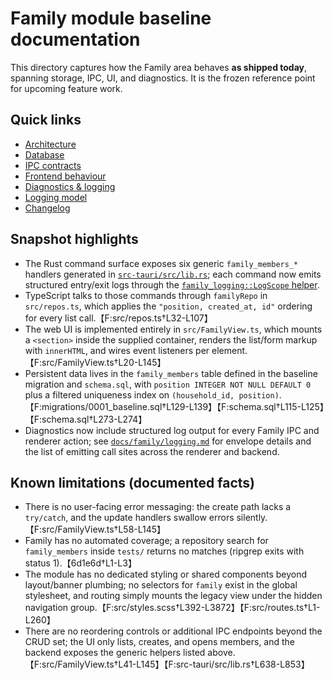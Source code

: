 # Family module baseline documentation

This directory captures how the Family area behaves **as shipped today**, spanning storage, IPC, UI, and diagnostics. It is the frozen reference point for upcoming feature work.

## Quick links
- [Architecture](architecture.md)
- [Database](database.md)
- [IPC contracts](ipc.md)
- [Frontend behaviour](frontend.md)
- [Diagnostics & logging](diagnostics.md)
- [Logging model](logging.md)
- [Changelog](changelog.md)

## Snapshot highlights
- The Rust command surface exposes six generic `family_members_*` handlers generated in [`src-tauri/src/lib.rs`](../../src-tauri/src/lib.rs); each command now emits structured entry/exit logs through the [`family_logging::LogScope` helper](../../src-tauri/src/family_logging.rs).
- TypeScript talks to those commands through `familyRepo` in `src/repos.ts`, which applies the `"position, created_at, id"` ordering for every list call.【F:src/repos.ts†L32-L107】
- The web UI is implemented entirely in `src/FamilyView.ts`, which mounts a `<section>` inside the supplied container, renders the list/form markup with `innerHTML`, and wires event listeners per element.【F:src/FamilyView.ts†L20-L145】
- Persistent data lives in the `family_members` table defined in the baseline migration and `schema.sql`, with `position INTEGER NOT NULL DEFAULT 0` plus a filtered uniqueness index on `(household_id, position)`.【F:migrations/0001_baseline.sql†L129-L139】【F:schema.sql†L115-L125】【F:schema.sql†L273-L274】
- Diagnostics now include structured log output for every Family IPC and renderer action; see [`docs/family/logging.md`](logging.md) for envelope details and the list of emitting call sites across the renderer and backend.

## Known limitations (documented facts)
- There is no user-facing error messaging: the create path lacks a `try/catch`, and the update handlers swallow errors silently.【F:src/FamilyView.ts†L58-L145】
- Family has no automated coverage; a repository search for `family_members` inside `tests/` returns no matches (ripgrep exits with status 1).【6d1e6d†L1-L3】
- The module has no dedicated styling or shared components beyond layout/banner plumbing; no selectors for `family` exist in the global stylesheet, and routing simply mounts the legacy view under the hidden navigation group.【F:src/styles.scss†L392-L3872】【F:src/routes.ts†L1-L260】
- There are no reordering controls or additional IPC endpoints beyond the CRUD set; the UI only lists, creates, and opens members, and the backend exposes the generic helpers listed above.【F:src/FamilyView.ts†L41-L145】【F:src-tauri/src/lib.rs†L638-L853】
